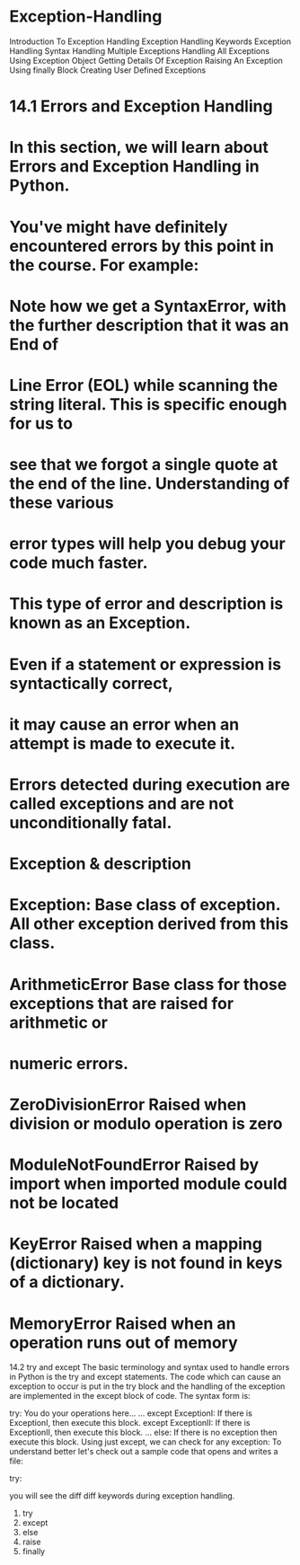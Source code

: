 # Exception-Handling

Introduction To Exception Handling
Exception Handling Keywords
Exception Handling Syntax
Handling Multiple Exceptions
Handling All Exceptions
Using Exception Object
Getting Details Of Exception
Raising An Exception
Using finally Block
Creating User Defined Exceptions

# 14.1 Errors and Exception Handling
# In this section, we will learn about Errors and Exception Handling in Python.
# You've might have definitely encountered errors by this point in the course. For example:

# Note how we get a SyntaxError, with the further description that it was an End of
# Line Error (EOL) while scanning the string literal. This is specific enough for us to
# see that we forgot a single quote at the end of the line. Understanding of these various
# error types will help you debug your code much faster.

# This type of error and description is known as an Exception.
# Even if a statement or expression is syntactically correct,
# it may cause an error when an attempt is made to execute it.
# Errors detected during execution are called exceptions and are not unconditionally fatal.

# Exception	  &     description
# Exception: Base class of exception. All other exception derived from this class.
# ArithmeticError	Base class for those exceptions that are raised for arithmetic or
# numeric errors.

# ZeroDivisionError	Raised when division or modulo operation is zero
# ModuleNotFoundError	Raised by import when imported module could not be located
# KeyError	Raised when a mapping (dictionary) key is not found in keys of a dictionary.
# MemoryError	Raised when an operation runs out of memory


14.2 try and except
The basic terminology and syntax used to handle errors in Python is the try and except statements. The code which can cause an exception to occur is put in the try block and the handling of the exception are implemented in the except block of code. The syntax form is:

try:
   You do your operations here...
   ...
except ExceptionI:
   If there is ExceptionI, then execute this block.
except ExceptionII:
   If there is ExceptionII, then execute this block.
   ...
else:
   If there is no exception then execute this block. 
Using just except, we can check for any exception: To understand better let's check out a sample code that opens and writes a file:

try:

you will see the diff diff keywords during exception handling.
1. try
2. except
3. else
4. raise
5. finally